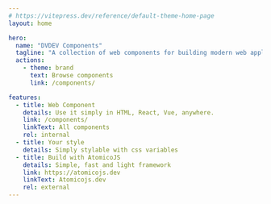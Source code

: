 ```yaml
---
# https://vitepress.dev/reference/default-theme-home-page
layout: home

hero:
  name: "DVDEV Components"
  tagline: "A collection of web components for building modern web applications."
  actions:
    - theme: brand
      text: Browse components
      link: /components/

features:
  - title: Web Component
    details: Use it simply in HTML, React, Vue, anywhere.
    link: /components/
    linkText: All components
    rel: internal
  - title: Your style
    details: Simply stylable with css variables
  - title: Build with AtomicoJS
    details: Simple, fast and light framework
    link: https://atomicojs.dev
    linkText: Atomicojs.dev
    rel: external
---
```

